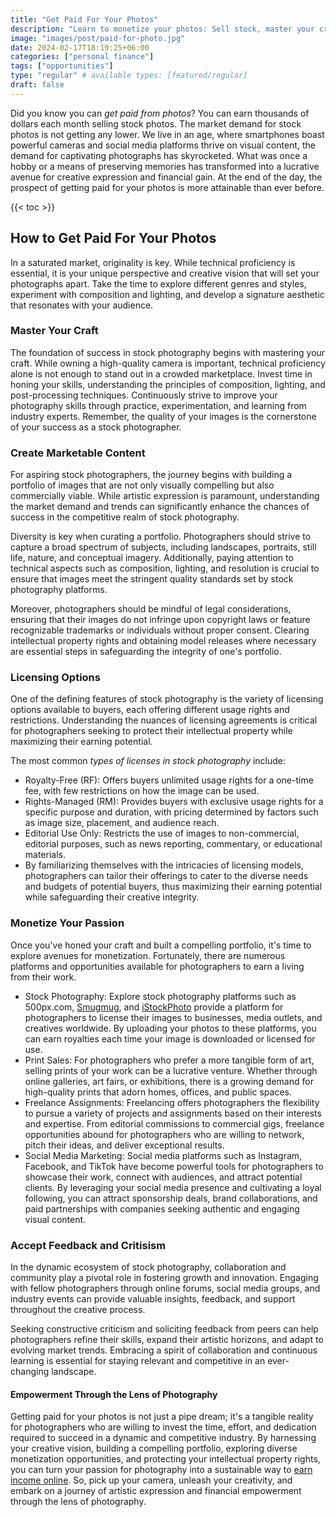```yaml
---
title: "Get Paid For Your Photos"
description: "Learn to monetize your photos: Sell stock, master your craft, create marketing content, accept feedback, explore licensing options, and more."
image: "images/post/paid-for-photo.jpg"
date: 2024-02-17T18:19:25+06:00
categories: ["personal finance"]
tags: ["opportunities"]
type: "regular" # available types: [featured/regular]
draft: false
---
```


Did you know you can _get paid from photos_? You can earn thousands of dollars each month selling stock photos. The market demand for stock photos is not getting any lower. We live in an age, where smartphones boast powerful cameras and social media platforms thrive on visual content, the demand for captivating photographs has skyrocketed. What was once a hobby or a means of preserving memories has transformed into a lucrative avenue for creative expression and financial gain. At the end of the day, the prospect of getting paid for your photos is more attainable than ever before.

{{< toc >}}

## How to Get Paid For Your Photos

In a saturated market, originality is key. While technical proficiency is essential, it is your unique perspective and creative vision that will set your photographs apart. Take the time to explore different genres and styles, experiment with composition and lighting, and develop a signature aesthetic that resonates with your audience.

### Master Your Craft

The foundation of success in stock photography begins with mastering your craft. While owning a high-quality camera is important, technical proficiency alone is not enough to stand out in a crowded marketplace. Invest time in honing your skills, understanding the principles of composition, lighting, and post-processing techniques. Continuously strive to improve your photography skills through practice, experimentation, and learning from industry experts. Remember, the quality of your images is the cornerstone of your success as a stock photographer.

### Create Marketable Content

For aspiring stock photographers, the journey begins with building a portfolio of images that are not only visually compelling but also commercially viable. While artistic expression is paramount, understanding the market demand and trends can significantly enhance the chances of success in the competitive realm of stock photography.

Diversity is key when curating a portfolio. Photographers should strive to capture a broad spectrum of subjects, including landscapes, portraits, still life, nature, and conceptual imagery. Additionally, paying attention to technical aspects such as composition, lighting, and resolution is crucial to ensure that images meet the stringent quality standards set by stock photography platforms.

Moreover, photographers should be mindful of legal considerations, ensuring that their images do not infringe upon copyright laws or feature recognizable trademarks or individuals without proper consent. Clearing intellectual property rights and obtaining model releases where necessary are essential steps in safeguarding the integrity of one's portfolio.

### Licensing Options

One of the defining features of stock photography is the variety of licensing options available to buyers, each offering different usage rights and restrictions. Understanding the nuances of licensing agreements is critical for photographers seeking to protect their intellectual property while maximizing their earning potential.

The most common _types of licenses in stock photography_ include:

- Royalty-Free (RF): Offers buyers unlimited usage rights for a one-time fee, with few restrictions on how the image can be used.
- Rights-Managed (RM): Provides buyers with exclusive usage rights for a specific purpose and duration, with pricing determined by factors such as image size, placement, and audience reach.
- Editorial Use Only: Restricts the use of images to non-commercial, editorial purposes, such as news reporting, commentary, or educational materials.
- By familiarizing themselves with the intricacies of licensing models, photographers can tailor their offerings to cater to the diverse needs and budgets of potential buyers, thus maximizing their earning potential while safeguarding their creative integrity.

### Monetize Your Passion

Once you've honed your craft and built a compelling portfolio, it's time to explore avenues for monetization. Fortunately, there are numerous platforms and opportunities available for photographers to earn a living from their work.

- Stock Photography: Explore stock photography platforms such as 500px.com, [Smugmug](Smugmug.com), and [iStockPhoto](iStockPhoto.com) provide a platform for photographers to license their images to businesses, media outlets, and creatives worldwide. By uploading your photos to these platforms, you can earn royalties each time your image is downloaded or licensed for use.
- Print Sales: For photographers who prefer a more tangible form of art, selling prints of your work can be a lucrative venture. Whether through online galleries, art fairs, or exhibitions, there is a growing demand for high-quality prints that adorn homes, offices, and public spaces.
- Freelance Assignments: Freelancing offers photographers the flexibility to pursue a variety of projects and assignments based on their interests and expertise. From editorial commissions to commercial gigs, freelance opportunities abound for photographers who are willing to network, pitch their ideas, and deliver exceptional results.
- Social Media Marketing: Social media platforms such as Instagram, Facebook, and TikTok have become powerful tools for photographers to showcase their work, connect with audiences, and attract potential clients. By leveraging your social media presence and cultivating a loyal following, you can attract sponsorship deals, brand collaborations, and paid partnerships with companies seeking authentic and engaging visual content.

### Accept Feedback and Critisism

In the dynamic ecosystem of stock photography, collaboration and community play a pivotal role in fostering growth and innovation. Engaging with fellow photographers through online forums, social media groups, and industry events can provide valuable insights, feedback, and support throughout the creative process.

Seeking constructive criticism and soliciting feedback from peers can help photographers refine their skills, expand their artistic horizons, and adapt to evolving market trends. Embracing a spirit of collaboration and continuous learning is essential for staying relevant and competitive in an ever-changing landscape.

#### Empowerment Through the Lens of Photography

Getting paid for your photos is not just a pipe dream; it's a tangible reality for photographers who are willing to invest the time, effort, and dedication required to succeed in a dynamic and competitive industry. By harnessing your creative vision, building a compelling portfolio, exploring diverse monetization opportunities, and protecting your intellectual property rights, you can turn your passion for photography into a sustainable way to [earn income online](/blog/ways-to-make-money-online). So, pick up your camera, unleash your creativity, and embark on a journey of artistic expression and financial empowerment through the lens of photography.
